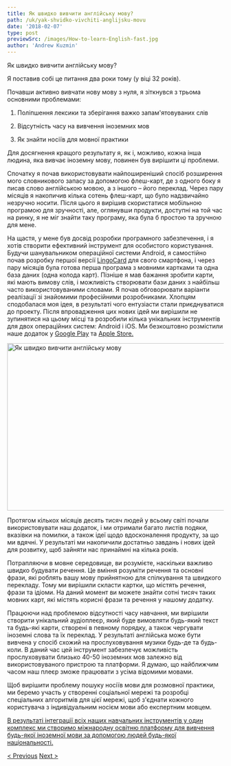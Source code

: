 ```yaml
---
title: Як швидко вивчити англійську мову?
path: /uk/yak-shvidko-vivchiti-anglijsku-movu
date: '2018-02-07'
type: post
previewSrc: /images/How-to-learn-English-fast.jpg
author: 'Andrew Kuzmin'
---
```


Як швидко вивчити англійську мову?

Я поставив собі це питання два роки тому (у віці 32 років).

Почавши активно вивчати нову мову з нуля, я зіткнувся з трьома основними проблемами:

1. Поліпшення лексики та зберігання важко запам'ятовуваних слів

2. Відсутність часу на вивчення іноземних мов

3. Як знайти носіїв для мовної практики

Для досягнення кращого результату я, як і, можливо, кожна інша людина, яка вивчає іноземну мову, повинен був вирішити ці проблеми.

Спочатку я почав використовувати найпоширеніший спосіб розширення мого словникового запасу за допомогою флеш-карт, де з одного боку я писав слово англійською мовою, а з іншого – його переклад. Через пару місяців я накопичив кілька сотень флеш-карт, що було надзвичайно незручно носити. Після цього я вирішив скористатися мобільною програмою для зручності, але, оглянувши продукти, доступні на той час на ринку, я не міг знайти таку програму, яка була б простою та зручною для мене.

На щастя, у мене був досвід розробки програмного забезпечення, і я хотів створити ефективний інструмент для особистого користування. Будучи шанувальником операційної системи Android, я самостійно почав розробку першої версії <a href="https://lingocard.com" target="_blank" rel="noopener">LingoCard</a> для свого смартфона, і через пару місяців була готова перша програма з мовними картками та одна база даних (одна колода карт). Пізніше я мав бажання зробити карти, які мають вимову слів, і можливість створювати бази даних з найбільш часто використовуваними словами. Я почав обговорювати варіанти реалізації зі знайомими професійними розробниками. Хлопцям сподобалася моя ідея, в результаті чого ентузіасти стали приєднуватися до проекту. Після впровадження цих нових ідей ми вирішили не зупинятися на цьому місці та розробили кілька унікальних інструментів для двох операційних систем: Android і iOS. Ми безкоштовно розмістили наше додаток у <a href="https://play.google.com/store/apps/details?id=com.lingocard.lingocard" target="_blank" rel="noopener">Google Play</a> та <a href="https://itunes.apple.com/us/app/lingocard/id1217076835?mt=8" target="_blank" rel="noopener">Apple Store.</a>

<img class="aligncenter wp-image-5587" src="../images/2018/01/LigoCard-App-small.png" alt="Як швидко вивчити англійську мову" width="973" height="388" />

Протягом кількох місяців десять тисяч людей у ​​всьому світі почали використовувати наш додаток, і ми отримали багато листів подяки, вказівки на помилки, а також ідеї щодо вдосконалення продукту, за що ми вдячні. У результаті ми накопичили достатньо завдань і нових ідей для розвитку, щоб зайняти нас принаймні на кілька років.

Потрапляючи в мовне середовище, ви розумієте, наскільки важливо швидко будувати речення. Це вміння розуміти речення та основні фрази, які роблять вашу мову прийнятною для спілкування та швидкого перекладу. Тому ми вирішили скласти картки, що містять речення, фрази та ідіоми. На даний момент ви можете знайти сотні тисяч таких мовних карт, які містять корисні фрази та речення у нашому додатку.

Працюючи над проблемою відсутності часу навчання, ми вирішили створити унікальний аудіоплеєр, який буде вимовляти будь-який текст та будь-які карти, створені в певному порядку, а також чергувати іноземні слова та їх переклад. У результаті англійська може бути вивчена у спосіб схожий на прослуховування музики будь-де та будь-коли. В даний час цей інструмент забезпечує можливість прослуховувати близько 40-50 іноземних мов залежно від використовуваного пристрою та платформи. Я думаю, що найближчим часом наш плеєр зможе працювати з усіма відомими мовами.

Щоб вирішити проблему пошуку носіїв мови для розмовної практики, ми беремо участь у створенні соціальної мережі та розробці спеціальних алгоритмів для цієї мережі, щоб з'єднати кожного користувача з індивідуальним носієм мови або експертним мовцем.

<a href="https://lingocard.com" target="_blank" rel="noopener">В результаті інтеграції всіх наших навчальних інструментів у один комплекс ми створимо міжнародну освітню платформу для вивчення будь-якої іноземної мови за допомогою людей будь-якої національності.</a>

<a href="/uk/znajti-nosiyiv-dlya-movnoyi-praktiki">< Previous</a> <a href="/uk/yak-polipshiti-slovnikovij-zapas">Next ></a>
